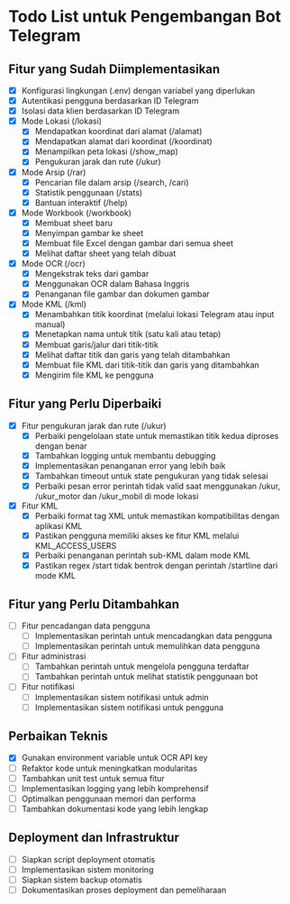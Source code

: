 # Todo List untuk Pengembangan Bot Telegram

## Fitur yang Sudah Diimplementasikan
- [x] Konfigurasi lingkungan (.env) dengan variabel yang diperlukan
- [x] Autentikasi pengguna berdasarkan ID Telegram
- [x] Isolasi data klien berdasarkan ID Telegram
- [x] Mode Lokasi (/lokasi)
  - [x] Mendapatkan koordinat dari alamat (/alamat)
  - [x] Mendapatkan alamat dari koordinat (/koordinat)
  - [x] Menampilkan peta lokasi (/show_map)
  - [x] Pengukuran jarak dan rute (/ukur)
- [x] Mode Arsip (/rar)
  - [x] Pencarian file dalam arsip (/search, /cari)
  - [x] Statistik penggunaan (/stats)
  - [x] Bantuan interaktif (/help)
- [x] Mode Workbook (/workbook)
  - [x] Membuat sheet baru
  - [x] Menyimpan gambar ke sheet
  - [x] Membuat file Excel dengan gambar dari semua sheet
  - [x] Melihat daftar sheet yang telah dibuat
- [x] Mode OCR (/ocr)
  - [x] Mengekstrak teks dari gambar
  - [x] Menggunakan OCR dalam Bahasa Inggris
  - [x] Penanganan file gambar dan dokumen gambar
- [x] Mode KML (/kml)
  - [x] Menambahkan titik koordinat (melalui lokasi Telegram atau input manual)
  - [x] Menetapkan nama untuk titik (satu kali atau tetap)
  - [x] Membuat garis/jalur dari titik-titik
  - [x] Melihat daftar titik dan garis yang telah ditambahkan
  - [x] Membuat file KML dari titik-titik dan garis yang ditambahkan
  - [x] Mengirim file KML ke pengguna

## Fitur yang Perlu Diperbaiki
- [x] Fitur pengukuran jarak dan rute (/ukur)
  - [x] Perbaiki pengelolaan state untuk memastikan titik kedua diproses dengan benar
  - [x] Tambahkan logging untuk membantu debugging
  - [x] Implementasikan penanganan error yang lebih baik
  - [x] Tambahkan timeout untuk state pengukuran yang tidak selesai
  - [x] Perbaiki pesan error perintah tidak valid saat menggunakan /ukur, /ukur_motor dan /ukur_mobil di mode lokasi
- [x] Fitur KML
  - [x] Perbaiki format tag XML untuk memastikan kompatibilitas dengan aplikasi KML
  - [x] Pastikan pengguna memiliki akses ke fitur KML melalui KML_ACCESS_USERS
  - [x] Perbaiki penanganan perintah sub-KML dalam mode KML
  - [x] Pastikan regex /start tidak bentrok dengan perintah /startline dari mode KML

## Fitur yang Perlu Ditambahkan
- [ ] Fitur pencadangan data pengguna
  - [ ] Implementasikan perintah untuk mencadangkan data pengguna
  - [ ] Implementasikan perintah untuk memulihkan data pengguna
- [ ] Fitur administrasi
  - [ ] Tambahkan perintah untuk mengelola pengguna terdaftar
  - [ ] Tambahkan perintah untuk melihat statistik penggunaan bot
- [ ] Fitur notifikasi
  - [ ] Implementasikan sistem notifikasi untuk admin
  - [ ] Implementasikan sistem notifikasi untuk pengguna

## Perbaikan Teknis
- [x] Gunakan environment variable untuk OCR API key
- [ ] Refaktor kode untuk meningkatkan modularitas
- [ ] Tambahkan unit test untuk semua fitur
- [ ] Implementasikan logging yang lebih komprehensif
- [ ] Optimalkan penggunaan memori dan performa
- [ ] Tambahkan dokumentasi kode yang lebih lengkap

## Deployment dan Infrastruktur
- [ ] Siapkan script deployment otomatis
- [ ] Implementasikan sistem monitoring
- [ ] Siapkan sistem backup otomatis
- [ ] Dokumentasikan proses deployment dan pemeliharaan
